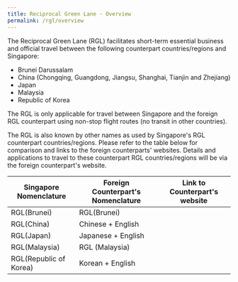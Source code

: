 ```yaml
---
title: Reciprocal Green Lane - Overview
permalink: /rgl/overview
---
```


The Reciprocal Green Lane (RGL) facilitates short-term essential business and official travel between the following counterpart countries/regions and Singapore:
- Brunei Darussalam
- China (Chongqing, Guangdong, Jiangsu, Shanghai, Tianjin and Zhejiang)
- Japan
- Malaysia
- Republic of Korea

The RGL is only applicable for travel between Singapore and the foreign RGL counterpart using non-stop flight routes (no transit in other countries).

The RGL is also known by other names as used by Singapore's RGL counterpart countries/regions. Please refer to the table below for comparison and links to the foreign counterparts' websites. Details and applications to travel to these counterpart RGL countries/regions will be via the foreign counterpart's website.

| Singapore Nomenclature |  Foreign Counterpart's Nomenclature  | Link to Counterpart's website |
|------------------------|----------------------------|-------------------------------|
|RGL(Brunei)  |  RGL(Brunei)        |             |
|RGL(China)   |   Chinese + English   |               |
|RGL(Japan) |    Japanese + English  |                |
|RGL(Malaysia)   |   RGL (Malaysia)    |            |
|RGL(Republic of Korea)  | Korean + English |                 |
